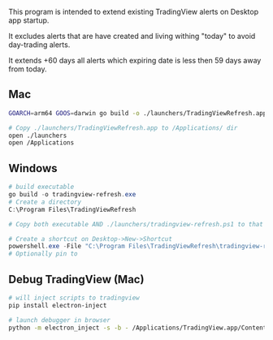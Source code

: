 This program is intended to extend existing TradingView alerts on Desktop app startup.

It excludes alerts that are have created and living withing "today" to avoid day-trading alerts.

It extends +60 days all alerts which expiring date is less then 59 days away from today.

## Mac

```bash
GOARCH=arm64 GOOS=darwin go build -o ./launchers/TradingViewRefresh.app/Contents/MacOS/tradingview-refresh

# Copy ./launchers/TradingViewRefresh.app to /Applications/ dir
open ./launchers
open /Applications
```

## Windows

```powershell
# build executable
go build -o tradingview-refresh.exe
# Create a directory
C:\Program Files\TradingViewRefresh

# Copy both executable AND ./launchers/tradingview-refresh.ps1 to that dir

# Create a shortcut on Desktop->New->Shortcut
powershell.exe -File "C:\Program Files\TradingViewRefresh\tradingview-refresh.ps1"
# Optionally pin to 
```

## Debug TradingView (Mac)

```bash
# will inject scripts to tradingview
pip install electron-inject

# launch debugger in browser
python -m electron_inject -s -b - /Applications/TradingView.app/Contents/MacOS/TradingView --remote-allow-origins='http://localhost:*'
```